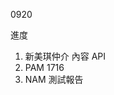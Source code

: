 0920

進度

1. 新美琪仲介 內容 API
2. PAM 1716
3. NAM 測試報告

<!-- var HouseName = new Data();
                                HouseName.Key = "物件名稱";
                                HouseName.Value = House.CName;
                                _Block.Datas.Add(HouseName);

                                var HousePrice = new Data();
                                HousePrice.Key = "總價";
                                HousePrice.Value = House.CPrice.ToString();
                                _Block.Datas.Add(HousePrice);

                                var HousePattern = new Data();
                                HousePattern.Key = "格局";
                                HousePattern.Value = House.CPattern;
                                _Block.Datas.Add(HousePattern);

                                var HousePing = new Data();
                                HousePing.Key = "坪";
                                HousePing.Value = House.CWarrantPings.ToString();
                                _Block.Datas.Add(HousePing);

                                var HouseAddress = new Data();
                                HouseAddress.Key = "地址";
                                HouseAddress.Value = House.CAddress;
                                _Block.Datas.Add(HousePattern);

var _Root = context.TblMenuContent.FirstOrDefault(x => x.CMenuId == MenuId && x.CStatus == (int)Status.Enable);
                Root.Self = _Root;

                if (_Root != null)
                {
                    var Blocks = context.TblMenuContent
                        .Where(x => x.CParentId == _Root.CId && x.CStatus == (int)Status.Enable).ToList();
                    Root.ChirldContent = new List<ResponseTblMenuContent>(); // 區塊
                    foreach (var Block in Blocks)
                    {
                        var _Block = new ResponseTblMenuContent();
                        _Block.Self = Block;
                        Root.ChirldContent.Add(_Block);
                    }

                    foreach (var Block in Root.ChirldContent) // 內容大項
                    {
                        var Contents = context.TblMenuContent
                                .Where(x => x.CParentId == Block.Self.CId && x.CStatus == (int)Status.Enable).ToList();
                        Block.ChirldContent = new List<ResponseTblMenuContent>();
                        foreach (var Content in Contents)
                        {
                            var _Content = new ResponseTblMenuContent();
                            _Content.Self = Content;
                            Block.ChirldContent.Add(_Content);
                        }

                        // 內容細項
                        foreach (var Content in Block.ChirldContent)
                        {
                            var Details = context.TblMenuContent
                                .Where(x => x.CParentId == Content.Self.CId && x.CStatus == (int)Status.Enable).ToList();
                            Content.ChirldContent = new List<ResponseTblMenuContent>();
                            foreach (var Detail in Details)
                            {
                                var _Detail = new ResponseTblMenuContent();
                                _Detail.Self = Detail;
                                Content.ChirldContent.Add(_Detail);
                            }
                            Content.ChirldContent = Content.ChirldContent.OrderBy(x => x.Self.CSort).ToList();
                        }

                        Block.ChirldContent = Block.ChirldContent.OrderBy(x => x.Self.CSort).ToList();
                    }

                    Root.ChirldContent = Root.ChirldContent.OrderBy(x => x.Self.CSort).ToList();
                } -->
